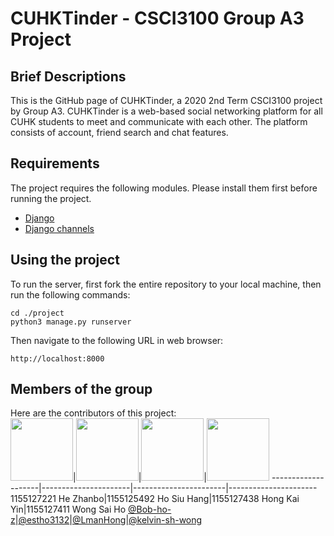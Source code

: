 # CUHKTinder - CSCI3100 Group A3 Project

## Brief Descriptions  
This is the GitHub page of CUHKTinder, a 2020 2nd Term CSCI3100 project by Group A3. CUHKTinder is a web-based social networking platform for all CUHK students to meet and communicate with each other. The platform consists of account, friend search and chat features.

## Requirements
The project requires the following modules. Please install them first before running the project.  
* [Django](https://docs.djangoproject.com/en/3.2/topics/install/#installing-official-release)  
* [Django channels](https://channels.readthedocs.io/en/stable/installation.html)  

## Using the project
To run the server, first fork the entire repository to your local machine, then run the following commands:  
```
cd ./project
python3 manage.py runserver
```
Then navigate to the following URL in web browser:
```
http://localhost:8000
```

## Members of the group
Here are the contributors of this project:  
<img src="https://avatars.githubusercontent.com/u/62583059?v=4" width=100 height=100 />|<img src="https://avatars.githubusercontent.com/u/62526689?v=4" width=100 height=100 />|<img src="https://avatars.githubusercontent.com/u/62514720?v=4" width=100 height=100 />|<img src="https://avatars.githubusercontent.com/u/79004854?v=4" width=100 height=100 />
--------------------|----------------------|-----------------------|----------------------
1155127221 He Zhanbo|1155125492 Ho Siu Hang|1155127438 Hong Kai Yin|1155127411 Wong Sai Ho
[@Bob-ho-z](https://github.com/Bob-ho-z)|[@estho3132](https://github.com/estho3132)|[@LmanHong](https://github.com/LmanHong)|[@kelvin-sh-wong](https://github.com/kelvin-sh-wong)
